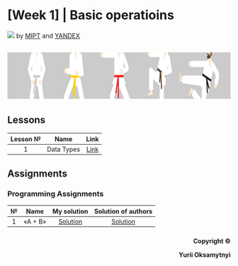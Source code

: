 # [Week 1] | Basic operatioins
<img src="https://info.nyif.com/wp-content/uploads/2019/05/coursera_logo.jpg" height="15" /> by [MIPT](https://www.mipt.ru) and [YANDEX](https://www.yandex.ru) 
## <img src="https://github.com/allwak/coursera-modern-cpp-course1-white-belt-byOks/blob/master/Pic/16-Yandex-291-1500_430-1500_430.jpg" height="105" />

## Lessons
Lesson №     | Name          | Link   
:-----------: | :------------------------------------: | :---------------------------------------------------: 
1 |Data Types| [Link](https://github.com/allwak/coursera-modern-cpp-course1-white-belt-byOks/blob/master/Week%20-%201/%5BPart%201%5D%20Overview%20of%20C%2B%2B%20features/Lessons/Lesson_1.cpp)

## Assignments
### Programming Assignments
№     | Name          | My solution   | Solution of authors
:-----------: | :------------------------------------: | :---------------------------------------------------: | :-----------: 
1 |«A + B» | [Solution](https://github.com/allwak/coursera-modern-cpp-course1-white-belt-byOks/blob/master/Week%20-%201/%5BPart%201%5D%20Overview%20of%20C%2B%2B%20features/Assignments/Programming%20Assignment%20A%20%2B%20B.cpp) | [Solution](https://github.com/allwak/coursera-modern-cpp-course1-white-belt-byOks/blob/master/Week%20-%201/%5BPart%201%5D%20Overview%20of%20C%2B%2B%20features/Assignments/%5BOff%20Solution%5D%20Programming%20Assignment%20A%20%2B%20B%20.cpp)




###
<p align="right"><b>Copyright ©️</b></p>
<p align="right"><b>Yurii Oksamytnyi</b></p>
